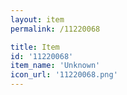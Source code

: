 ```yaml
---
layout: item
permalink: /11220068

title: Item
id: '11220068'
item_name: 'Unknown'
icon_url: '11220068.png'
---
```

